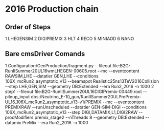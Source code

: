 # 2016 Production chain

## Order of Steps

  1 LHEGENSIM
  2 DIGIPREMIX
  3 HLT
  4 RECO
  5 MINIAOD
  6 NANO

## Bare cmsDriver Comands

  1 Configuration/GenProduction/fragment.py --fileout file:B2G-RunIISummer20UL16wmLHEGEN-00605.root --mc --eventcontent RAWSIM,LHE --datatier GEN,LHE --conditions 106X_mcRun2_asymptotic_v13 --beamspot Realistic25ns13TeV2016Collision --step LHE,GEN,SIM --geometry DB:Extended --era Run2_2016 -n 1000
  2 step1 --fileout file:B2G-RunIISummer20UL16DIGIPremix-00449.root --pileup_input dbs:/Neutrino_E-10_gun/RunIISummer20ULPrePremix-UL16_106X_mcRun2_asymptotic_v13-v1/PREMIX --mc --eventcontent PREMIXRAW --runUnscheduled --datatier GEN-SIM-DIGI --conditions 106X_mcRun2_asymptotic_v13 --step DIGI,DATAMIX,L1,DIGI2RAW --procModifiers premix_stage2 --nThreads 8 --geometry DB:Extended --datamix PreMix --era Run2_2016 -n 1000